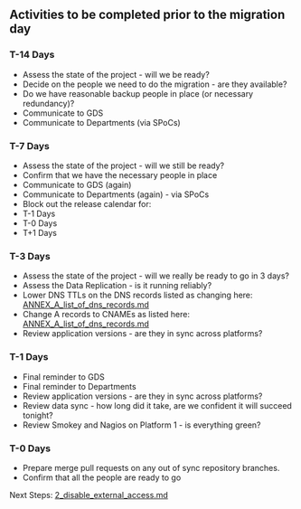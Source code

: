 ## Activities to be completed prior to the migration day

### T-14 Days

* Assess the state of the project - will we be ready?
* Decide on the people we need to do the migration - are they available?
* Do we have reasonable backup people in place (or necessary redundancy)?
* Communicate to GDS
* Communicate to Departments (via SPoCs)

### T-7 Days

* Assess the state of the project - will we still be ready?
* Confirm that we have the necessary people in place
* Communicate to GDS (again)
* Communicate to Departments (again) - via SPoCs
* Block out the release calendar for:
 * T-1 Days
 * T-0 Days
 * T+1 Days

### T-3 Days

* Assess the state of the project - will we really be ready to go in 3 days?
* Assess the Data Replication - is it running reliably?
* Lower DNS TTLs on the DNS records listed as changing here: [ANNEX_A_list_of_dns_records.md](ANNEX_A_list_of_dns_records.md)
* Change A records to CNAMEs as listed here: [ANNEX_A_list_of_dns_records.md](ANNEX_A_list_of_dns_records.md)
* Review application versions - are they in sync across platforms?

### T-1 Days

* Final reminder to GDS
* Final reminder to Departments
* Review application versions - are they in sync across platforms?
* Review data sync - how long did it take, are we confident it will succeed tonight?
* Review Smokey and Nagios on Platform 1 - is everything green?

### T-0 Days

* Prepare merge pull requests on any out of sync repository branches.
* Confirm that all the people are ready to go

Next Steps: [2_disable_external_access.md](2_disable_external_access.md)
